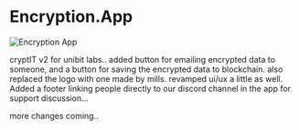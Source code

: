 # Encryption.App

![Encryption App](https://github.com/royhodge/encryption.app/master/assets/logo.png] "Encryption App")

cryptIT v2 for unibit labs..
added button for emailing encrypted data to someone, 
and a button for saving the encrypted data to blockchain.
also replaced the logo with one made by mills. 
revamped ui/ux a little as well. 
Added a footer linking people directly to our discord channel in the app for support discussion... 

more changes coming..
